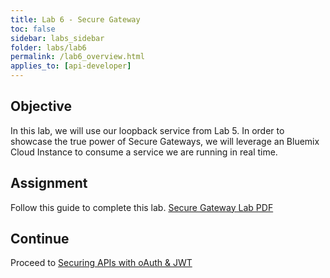 ```yaml
---
title: Lab 6 - Secure Gateway
toc: false
sidebar: labs_sidebar
folder: labs/lab6
permalink: /lab6_overview.html
applies_to: [api-developer]
---
```


## Objective

In this lab, we will use our loopback service from Lab 5.  In order to showcase the true power of Secure Gateways, we will leverage an Bluemix Cloud Instance to consume a service we are running in real time.  

## Assignment

Follow this guide to complete this lab. [Secure Gateway Lab PDF](./images/labs/pdfs/SecureGatewayLab.pdf)
 

## Continue
Proceed to [Securing APIs with oAuth & JWT](lab7_overview.html)
 
